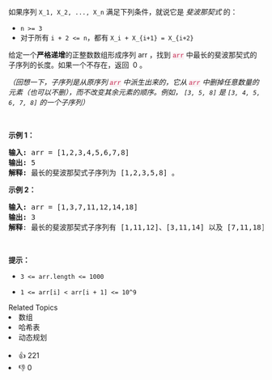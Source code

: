 <p>如果序列 <code>X_1, X_2, ..., X_n</code> 满足下列条件，就说它是 <em>斐波那契式 </em>的：</p>

<ul>
	<li><code>n >= 3</code></li>
	<li>对于所有 <code>i + 2 <= n</code>，都有 <code>X_i + X_{i+1} = X_{i+2}</code></li>
</ul>

<p>给定一个<strong>严格递增</strong>的正整数数组形成序列 arr ，找到 <font color="#c7254e"><font face="Menlo, Monaco, Consolas, Courier New, monospace"><span style="font-size:12.600000381469727px"><span style="caret-color:#c7254e"><span style="background-color:#f9f2f4">arr</span></span></span></font></font> 中最长的斐波那契式的子序列的长度。如果一个不存在，返回  0 。</p>

<p><em>（回想一下，子序列是从原序列 <font color="#c7254e"><font face="Menlo, Monaco, Consolas, Courier New, monospace"><span style="font-size:12.600000381469727px"><span style="caret-color:#c7254e"><span style="background-color:#f9f2f4">arr</span></span></span></font></font> 中派生出来的，它从 <font color="#c7254e"><font face="Menlo, Monaco, Consolas, Courier New, monospace"><span style="font-size:12.600000381469727px"><span style="caret-color:#c7254e"><span style="background-color:#f9f2f4">arr</span></span></span></font></font> 中删掉任意数量的元素（也可以不删），而不改变其余元素的顺序。例如， <code>[3, 5, 8]</code> 是 <code>[3, 4, 5, 6, 7, 8]</code> 的一个子序列）</em></p>

<p> </p>

<ul>
</ul>

<p><strong>示例 1：</strong></p>

<pre>
<strong>输入: </strong>arr =<strong> </strong>[1,2,3,4,5,6,7,8]
<strong>输出: </strong>5
<strong>解释: </strong>最长的斐波那契式子序列为 [1,2,3,5,8] 。
</pre>

<p><strong>示例 2：</strong></p>

<pre>
<strong>输入: </strong>arr =<strong> </strong>[1,3,7,11,12,14,18]
<strong>输出: </strong>3
<strong>解释</strong>: 最长的斐波那契式子序列有 [1,11,12]、[3,11,14] 以及 [7,11,18] 。
</pre>

<p> </p>

<p><strong>提示：</strong></p>

<ul>
	<li><code>3 <= arr.length <= 1000</code></li>
	<li>
	<p><code>1 <= arr[i] < arr[i + 1] <= 10^9</code></p>
	</li>
</ul>
<div><div>Related Topics</div><div><li>数组</li><li>哈希表</li><li>动态规划</li></div></div><br><div><li>👍 221</li><li>👎 0</li></div>
